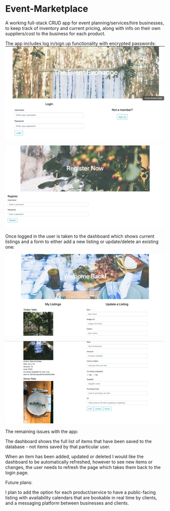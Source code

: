 # Event-Marketplace

A working full-stack CRUD app for event planning/services/hire businesses, to keep track of inventory and current pricing, along with info on their own suppliers/cost to the business for each product. 

The app includes log in/sign up functionality with encrypted passwords:
![Image of Login page](https://github.com/jade-lt/Event-Marketplace/blob/main/images%20for%20read%20me/login%20page.png)

![Image of rego page](https://github.com/jade-lt/Event-Marketplace/blob/main/images%20for%20read%20me/rego%20page.png)

Once logged in the user is taken to the dashboard which shows current listings and a form to either add a new listing or update/delete an existing one:

![Image of Login page](https://github.com/jade-lt/Event-Marketplace/blob/main/images%20for%20read%20me/dashboard-1.png)

![Image of Login page](https://github.com/jade-lt/Event-Marketplace/blob/main/images%20for%20read%20me/dashboard-2.png)

The remaining issues with the app:

The dashboard shows the full list of items that have been saved to the database - not items saved by that particular user.

When an item has been added, updated or deleted I would like the dashboard to be automatically refreshed, however to see new items or changes, the user needs to refresh the page which takes them back to the login page.

Future plans:

I plan to add the option for each product/service to have a public-facing listing with availability calendars that are bookable in real time by clients, and a messaging platform between businesses and clients.